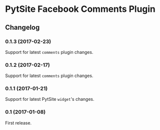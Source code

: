 # PytSite Facebook Comments Plugin


## Changelog


### 0.1.3 (2017-02-23)
Support for latest `comments` plugin changes.


### 0.1.2 (2017-02-17)
Support for latest `comments` plugin changes.


### 0.1.1 (2017-01-21)
Support for latest PytSite `widget`'s changes.


### 0.1 (2017-01-08)
First release.
